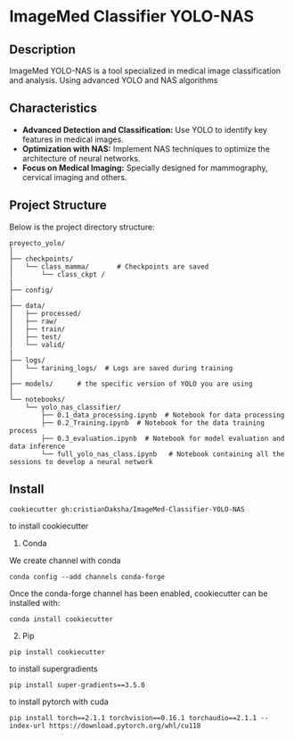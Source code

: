 # ImageMed Classifier YOLO-NAS

## Description
 ImageMed YOLO-NAS is a tool specialized in medical image classification and analysis. Using advanced YOLO and NAS algorithms

## Characteristics
- **Advanced Detection and Classification:** Use YOLO to identify key features in medical images.
- **Optimization with NAS:** Implement NAS techniques to optimize the architecture of neural networks.
- **Focus on Medical Imaging:** Specially designed for mammography, cervical imaging and others.

## Project Structure

Below is the project directory structure:
```
proyecto_yolo/
│
├── checkpoints/
│   └── class_mamma/       # Checkpoints are saved
│       └── class_ckpt /
|
├── config/
|
├── data/
│   ├── processed/
│   ├── raw/
│   ├── train/
│   ├── test/
│   └── valid/
|
├── logs/
│   └── tarining_logs/  # Logs are saved during training
│
├── models/      # the specific version of YOLO you are using
│
└── notebooks/
    └── yolo_nas_classifier/
        ├── 0.1_data_processing.ipynb  # Notebook for data processing
        ├── 0.2_Training.ipynb  # Notebook for the data training process
        ├── 0.3_evaluation.ipynb  # Notebook for model evaluation and data inference
        └── full_yolo_nas_class.ipynb   # Notebook containing all the sessions to develop a neural network
```


## Install
```
cookiecutter gh:cristianDaksha/ImageMed-Classifier-YOLO-NAS
```


to install cookiecutter
1. Conda

We create channel with conda
```
conda config --add channels conda-forge
```

Once the conda-forge channel has been enabled, cookiecutter can be installed with:
```
conda install cookiecutter
```

2. Pip

```
pip install cookiecutter
```

to install supergradients
```
pip install super-gradients==3.5.0
```
to install pytorch with cuda
```
pip install torch==2.1.1 torchvision==0.16.1 torchaudio==2.1.1 --index-url https://download.pytorch.org/whl/cu118
```
